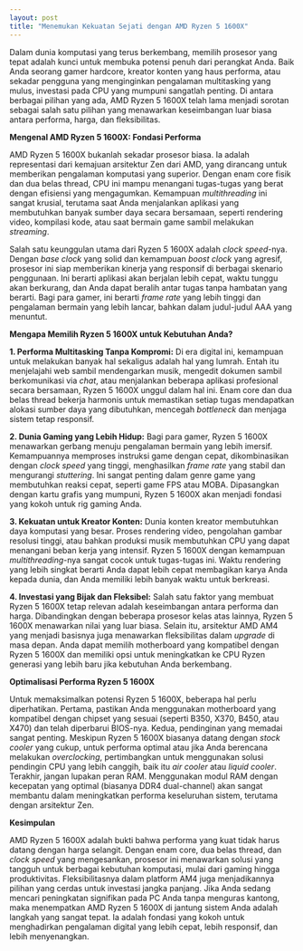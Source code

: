 ```yaml
---
layout: post
title: "Menemukan Kekuatan Sejati dengan AMD Ryzen 5 1600X"
---
```


Dalam dunia komputasi yang terus berkembang, memilih prosesor yang tepat adalah kunci untuk membuka potensi penuh dari perangkat Anda. Baik Anda seorang gamer hardcore, kreator konten yang haus performa, atau sekadar pengguna yang menginginkan pengalaman multitasking yang mulus, investasi pada CPU yang mumpuni sangatlah penting. Di antara berbagai pilihan yang ada, AMD Ryzen 5 1600X telah lama menjadi sorotan sebagai salah satu pilihan yang menawarkan keseimbangan luar biasa antara performa, harga, dan fleksibilitas.

**Mengenal AMD Ryzen 5 1600X: Fondasi Performa**

AMD Ryzen 5 1600X bukanlah sekadar prosesor biasa. Ia adalah representasi dari kemajuan arsitektur Zen dari AMD, yang dirancang untuk memberikan pengalaman komputasi yang superior. Dengan enam core fisik dan dua belas thread, CPU ini mampu menangani tugas-tugas yang berat dengan efisiensi yang mengagumkan. Kemampuan *multithreading* ini sangat krusial, terutama saat Anda menjalankan aplikasi yang membutuhkan banyak sumber daya secara bersamaan, seperti rendering video, kompilasi kode, atau saat bermain game sambil melakukan *streaming*.

Salah satu keunggulan utama dari Ryzen 5 1600X adalah *clock speed*-nya. Dengan *base clock* yang solid dan kemampuan *boost clock* yang agresif, prosesor ini siap memberikan kinerja yang responsif di berbagai skenario penggunaan. Ini berarti aplikasi akan berjalan lebih cepat, waktu tunggu akan berkurang, dan Anda dapat beralih antar tugas tanpa hambatan yang berarti. Bagi para gamer, ini berarti *frame rate* yang lebih tinggi dan pengalaman bermain yang lebih lancar, bahkan dalam judul-judul AAA yang menuntut.

**Mengapa Memilih Ryzen 5 1600X untuk Kebutuhan Anda?**

**1. Performa Multitasking Tanpa Kompromi:**
Di era digital ini, kemampuan untuk melakukan banyak hal sekaligus adalah hal yang lumrah. Entah itu menjelajahi web sambil mendengarkan musik, mengedit dokumen sambil berkomunikasi via *chat*, atau menjalankan beberapa aplikasi profesional secara bersamaan, Ryzen 5 1600X unggul dalam hal ini. Enam core dan dua belas thread bekerja harmonis untuk memastikan setiap tugas mendapatkan alokasi sumber daya yang dibutuhkan, mencegah *bottleneck* dan menjaga sistem tetap responsif.

**2. Dunia Gaming yang Lebih Hidup:**
Bagi para gamer, Ryzen 5 1600X menawarkan gerbang menuju pengalaman bermain yang lebih imersif. Kemampuannya memproses instruksi game dengan cepat, dikombinasikan dengan *clock speed* yang tinggi, menghasilkan *frame rate* yang stabil dan mengurangi *stuttering*. Ini sangat penting dalam genre game yang membutuhkan reaksi cepat, seperti game FPS atau MOBA. Dipasangkan dengan kartu grafis yang mumpuni, Ryzen 5 1600X akan menjadi fondasi yang kokoh untuk rig gaming Anda.

**3. Kekuatan untuk Kreator Konten:**
Dunia konten kreator membutuhkan daya komputasi yang besar. Proses rendering video, pengolahan gambar resolusi tinggi, atau bahkan produksi musik membutuhkan CPU yang dapat menangani beban kerja yang intensif. Ryzen 5 1600X dengan kemampuan *multithreading*-nya sangat cocok untuk tugas-tugas ini. Waktu rendering yang lebih singkat berarti Anda dapat lebih cepat membagikan karya Anda kepada dunia, dan Anda memiliki lebih banyak waktu untuk berkreasi.

**4. Investasi yang Bijak dan Fleksibel:**
Salah satu faktor yang membuat Ryzen 5 1600X tetap relevan adalah keseimbangan antara performa dan harga. Dibandingkan dengan beberapa prosesor kelas atas lainnya, Ryzen 5 1600X menawarkan nilai yang luar biasa. Selain itu, arsitektur AMD AM4 yang menjadi basisnya juga menawarkan fleksibilitas dalam *upgrade* di masa depan. Anda dapat memilih motherboard yang kompatibel dengan Ryzen 5 1600X dan memiliki opsi untuk meningkatkan ke CPU Ryzen generasi yang lebih baru jika kebutuhan Anda berkembang.

**Optimalisasi Performa Ryzen 5 1600X**

Untuk memaksimalkan potensi Ryzen 5 1600X, beberapa hal perlu diperhatikan. Pertama, pastikan Anda menggunakan motherboard yang kompatibel dengan chipset yang sesuai (seperti B350, X370, B450, atau X470) dan telah diperbarui BIOS-nya. Kedua, pendinginan yang memadai sangat penting. Meskipun Ryzen 5 1600X biasanya datang dengan *stock cooler* yang cukup, untuk performa optimal atau jika Anda berencana melakukan *overclocking*, pertimbangkan untuk menggunakan solusi pendingin CPU yang lebih canggih, baik itu *air cooler* atau *liquid cooler*. Terakhir, jangan lupakan peran RAM. Menggunakan modul RAM dengan kecepatan yang optimal (biasanya DDR4 dual-channel) akan sangat membantu dalam meningkatkan performa keseluruhan sistem, terutama dengan arsitektur Zen.

**Kesimpulan**

AMD Ryzen 5 1600X adalah bukti bahwa performa yang kuat tidak harus datang dengan harga selangit. Dengan enam core, dua belas thread, dan *clock speed* yang mengesankan, prosesor ini menawarkan solusi yang tangguh untuk berbagai kebutuhan komputasi, mulai dari gaming hingga produktivitas. Fleksibilitasnya dalam platform AM4 juga menjadikannya pilihan yang cerdas untuk investasi jangka panjang. Jika Anda sedang mencari peningkatan signifikan pada PC Anda tanpa menguras kantong, maka menempatkan AMD Ryzen 5 1600X di jantung sistem Anda adalah langkah yang sangat tepat. Ia adalah fondasi yang kokoh untuk menghadirkan pengalaman digital yang lebih cepat, lebih responsif, dan lebih menyenangkan.
